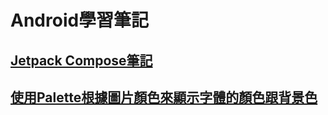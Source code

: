 # Android學習筆記

## [Jetpack Compose筆記](https://yayachang.github.io/Android/JetpackCompose)

## [使用Palette根據圖片顏色來顯示字體的顏色跟背景色](https://yayachang.github.io/Android/palette)
